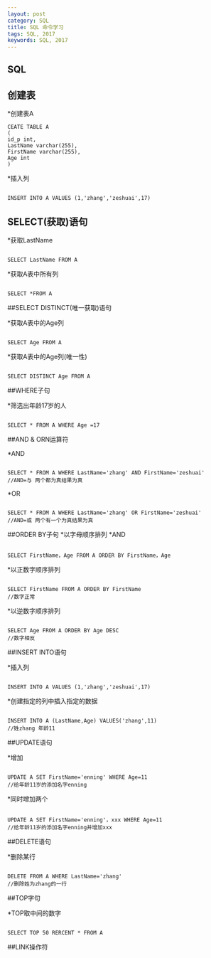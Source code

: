 ```yaml
---
layout: post
category: SQL
title: SQL 命令学习
tags: SQL, 2017
keywords: SQL, 2017
---
```

## SQL

## 创建表

*创建表A
<pre><code>CEATE TABLE A
(
id_p int,
LastName varchar(255),
FirstName varchar(255),
Age int
)</code></pre>

*插入列
<pre><code>
INSERT INTO A VALUES (1,'zhang','zeshuai',17)
</code></pre>


## SELECT(获取)语句

*获取LastName
<pre><code>
SELECT LastName FROM A
</code></pre>

*获取A表中所有列
<pre><code>
SELECT *FROM A
</code></pre>


##SELECT DISTINCT(唯一获取)语句

*获取A表中的Age列
<pre><code>
SELECT Age FROM A
</code></pre>

*获取A表中的Age列(唯一性)
<pre><code>
SELECT DISTINCT Age FROM A
</code></pre>

##WHERE子句

*筛选出年龄17岁的人
<pre><code>
SELECT * FROM A WHERE Age =17
</code></pre>


##AND & ORN运算符

 *AND
<pre><code>
SELECT * FROM A WHERE LastName='zhang' AND FirstName='zeshuai'
//AND=与 两个都为真结果为真
</code></pre>

 *OR
<pre><code>
SELECT * FROM A WHERE LastName='zhang' OR FirstName='zeshuai'
//AND=或 两个有一个为真结果为真
</code></pre>


##ORDER BY子句
*以字母顺序排列
 *AND
<pre><code>
SELECT FirstName，Age FROM A ORDER BY FirstName，Age
</code></pre>

*以正数字顺序排列
<pre><code>
SELECT FirstName FROM A ORDER BY FirstName
//数字正常
</code></pre>

*以逆数字顺序排列
<pre><code>
SELECT Age FROM A ORDER BY Age DESC
//数字相反
</code></pre>

##INSERT INTO语句

*插入列
<pre><code>
INSERT INTO A VALUES (1,'zhang','zeshuai',17)
</code></pre>

*创建指定的列中插入指定的数据
<pre><code>
INSERT INTO A (LastName,Age) VALUES('zhang',11)
//姓zhang 年龄11
</code></pre>


##UPDATE语句

*增加
<pre><code>
UPDATE A SET FirstName='enning' WHERE Age=11
//给年龄11岁的添加名字enning
</code></pre>

*同时增加两个
<pre><code>
UPDATE A SET FirstName='enning'，xxx WHERE Age=11
//给年龄11岁的添加名字enning并增加xxx
</code></pre>


##DELETE语句

*删除某行
<pre><code>
DELETE FROM A WHERE LastName='zhang'
//删除姓为zhang的一行
</code></pre>


##TOP字句

*TOP取中间的数字
<pre><code>
SELECT TOP 50 RERCENT * FROM A
</code></pre>


##LINK操作符
